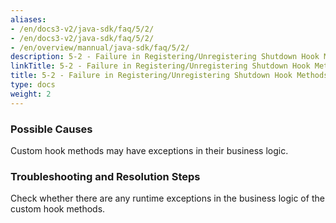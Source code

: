 ```yaml
---
aliases:
- /en/docs3-v2/java-sdk/faq/5/2/
- /en/docs3-v2/java-sdk/faq/5/2/
- /en/overview/mannual/java-sdk/faq/5/2/
description: 5-2 - Failure in Registering/Unregistering Shutdown Hook Methods
linkTitle: 5-2 - Failure in Registering/Unregistering Shutdown Hook Methods
title: 5-2 - Failure in Registering/Unregistering Shutdown Hook Methods
type: docs
weight: 2
---
```







### Possible Causes

Custom hook methods may have exceptions in their business logic.

### Troubleshooting and Resolution Steps

Check whether there are any runtime exceptions in the business logic of the custom hook methods.

